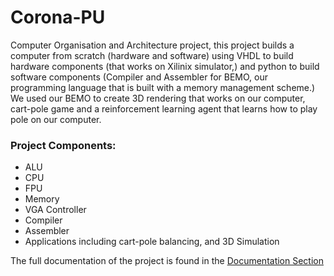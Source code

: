 # Corona-PU

Computer Organisation and Architecture project, this project builds a computer from scratch (hardware and software) using VHDL  to build hardware components (that works on Xilinix simulator,) and python to build software components (Compiler and Assembler for BEMO, our programming language that is built with a memory management scheme.) We used our BEMO to create 3D rendering that works on our computer, cart-pole game and a reinforcement learning agent that learns how to play pole on our computer. 

### Project Components:
* ALU
* CPU
* FPU
* Memory
* VGA Controller
* Compiler 
* Assembler
* Applications including cart-pole balancing, and 3D Simulation

The full documentation of the project is found in the [Documentation Section](https://github.com/MRSAIL-Mini-Robotics-Software-AI-Lab/Corona-PU/tree/main/Documentation)
